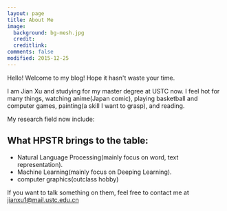 ```yaml
---
layout: page
title: About Me
image:
  background: bg-mesh.jpg
  credit: 
  creditlink: 
comments: false
modified: 2015-12-25
---
```


Hello! Welcome to my blog! Hope it hasn't waste your time.

I am Jian Xu and studying for my master degree at USTC now. I feel hot for many things, watching anime(Japan comic), playing basketball and computer games, painting(a skill I want to grasp), and reading.

My research field now include:

## What HPSTR brings to the table:

* Natural Language Processing(mainly focus on word, text representation).
* Machine Learning(mainly focus on Deeping Learning).
* computer graphics(outclass hobby) 

If you want to talk something on them, feel free to contact me at jianxu1@mail.ustc.edu.cn
